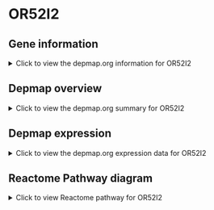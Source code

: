 <h1>OR52I2</h1>

<h2>Gene information</h2>
<details>
  <summary>Click to view the depmap.org information for OR52I2</summary>
  <iframe src="https://depmap.org/portal/gene/OR52I2?tab=about" style="border:none;width:100%;height:800px"></iframe>
</details>

<h2>Depmap overview</h2>
<details>
  <summary>Click to view the depmap.org summary for OR52I2</summary>
  <iframe src="https://depmap.org/portal/gene/OR52I2?tab=overview" style="border:none;width:100%;height:800px"></iframe>
</details>

<h2>Depmap expression</h2>
<details>
  <summary>Click to view the depmap.org expression data for OR52I2</summary>
  <iframe src="https://depmap.org/portal/gene/OR52I2?tab=characterization" style="border:none;width:100%;height:800px"></iframe>
</details>



<h2>Reactome Pathway diagram</h2>
<details>
  <summary>Click to view Reactome pathway for OR52I2</summary>
  <p>Olfactory Signaling Pathway</p>
  <iframe src="https://reactome.org/PathwayBrowser/#/R-HSA-381753" style="border:none;width:100%;height:800px"></iframe>
</details>



